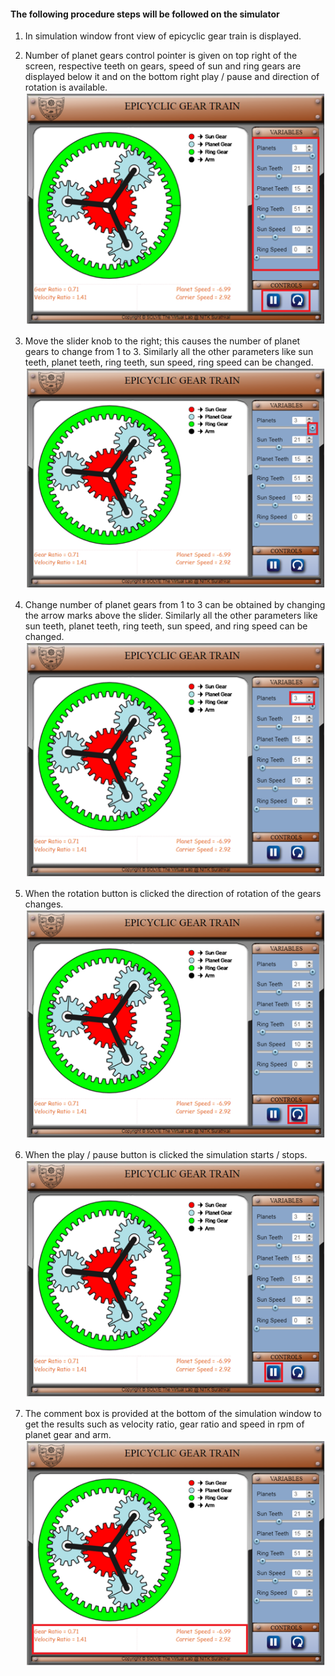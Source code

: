 #### The following procedure steps will be followed on the simulator

1.	In simulation window front view of epicyclic gear train is displayed.</br>

2. Number of planet gears control pointer is given on top right of the screen, respective  teeth on gears, speed of sun and ring gears are  displayed below it and on the bottom right  play / pause and direction of rotation is available.</br>
<img src="images/1.png" /></br>

3. Move the slider knob to the right; this causes the number of planet gears to change from 1 to 3. Similarly all the other parameters like sun teeth, planet teeth, ring teeth, sun speed, ring speed can be changed. </br>
<img src="images/2.png" /></br>

4. Change number of planet gears from 1 to 3 can be obtained by changing the arrow marks above the slider. Similarly all the other parameters like sun teeth, planet teeth, ring teeth, sun speed, and ring speed can be changed.</br>
<img src="images/3.png" /></br>

5.	When the rotation button is clicked the direction of rotation of the gears changes.</br>
<img src="images/4.png" /></br>

6.	When the play / pause button is clicked the simulation starts / stops.</br>
<img src="images/5.png" /></br>

7.	The comment box is provided at the bottom of the simulation window to get the results such as velocity ratio, gear ratio and speed in rpm of planet gear and arm.</br>
<img src="images/6.png" /></br>
